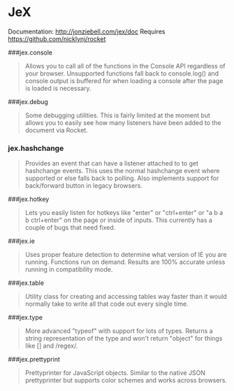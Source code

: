 JeX
===

Documentation: http://jonziebell.com/jex/doc
Requires https://github.com/nicklynj/rocket

###jex.console
> Allows you to call all of the functions in the Console API regardless of your browser. Unsupported functions fall back to console.log() and console output is buffered for when loading a console after the page is loaded is necessary.

###jex.debug
> Some debugging utilities. This is fairly limited at the moment but allows you to easily see how many listeners have been added to the document via Rocket.

### jex.hashchange
> Provides an event that can have a listener attached to to get hashchange events. This uses the normal hashchange event where supported or else falls back to polling. Also implements support for back/forward button in legacy browsers.

###jex.hotkey
> Lets you easily listen for hotkeys like "enter" or "ctrl+enter" or "a b a b ctrl+enter" on the page or inside of inputs. This currently has a couple of bugs that need fixed.

###jex.ie
> Uses proper feature detection to determine what version of IE you are running. Functions run on demand. Results are 100% accurate unless running in compatibility mode.

###jex.table
> Utility class for creating and accessing tables way faster than it would normally take to write all that code out every single time.

###jex.type
> More advanced "typeof" with support for lots of types. Returns a string representation of the type and won't return "object" for things like [] and /regex/.

###jex.prettyprint
> Prettyprinter for JavaScript objects. Similar to the native JSON prettyprinter but supports color schemes and works across browsers.
